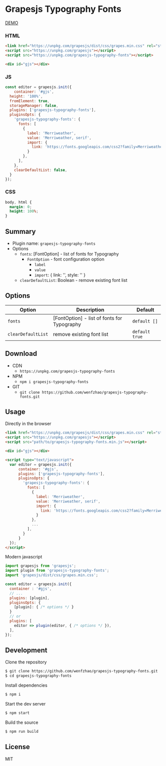 # Grapesjs Typography Fonts

[DEMO](https://codepen.io/wenfzhao/pen/ExdJvqY)

### HTML
```html
<link href="https://unpkg.com/grapesjs/dist/css/grapes.min.css" rel="stylesheet">
<script src="https://unpkg.com/grapesjs"></script>
<script src="https://unpkg.com/grapesjs-typography-fonts"></script>

<div id="gjs"></div>
```

### JS
```js
const editor = grapesjs.init({
	container: '#gjs',
  height: '100%',
  fromElement: true,
  storageManager: false,
  plugins: ['grapesjs-typography-fonts'],
  pluginsOpts: {
    'grapesjs-typography-fonts': { 
      fonts: [
        {
          label: 'Merriweather',
          value: 'Merriweather, serif',
          import: {
            link: 'https://fonts.googleapis.com/css2?family=Merriweather:wght@400;700&display=swap'
          }
        },
      ],
    },
    clearDefaultList: false,
  }
});
```

### CSS
```css
body, html {
  margin: 0;
  height: 100%;
}
```


## Summary

* Plugin name: `grapesjs-typography-fonts`
* Options
    * `fonts`: [FontOption] - list of fonts for Typography
      * `FontOption` - font configuration option
        * `label`
        * `value`
        * `import`: { link: '', style: '' }
    * `clearDefaultList`: Boolean - remove existing font list



## Options

| Option | Description | Default |
|-|-|-
| `fonts` | [FontOption] - list of fonts for Typography | `default []` |
| `clearDefaultList` | remove existing font list | `default true` |



## Download

* CDN
  * `https://unpkg.com/grapesjs-typography-fonts`
* NPM
  * `npm i grapesjs-typography-fonts`
* GIT
  * `git clone https://github.com/wenfzhao/grapesjs-typography-fonts.git`



## Usage

Directly in the browser
```html
<link href="https://unpkg.com/grapesjs/dist/css/grapes.min.css" rel="stylesheet"/>
<script src="https://unpkg.com/grapesjs"></script>
<script src="path/to/grapesjs-typography-fonts.min.js"></script>

<div id="gjs"></div>

<script type="text/javascript">
  var editor = grapesjs.init({
      container: '#gjs',
      plugins: ['grapesjs-typography-fonts'],
      pluginsOpts: {
        'grapesjs-typography-fonts': { 
          fonts: [
            {
              label: 'Merriweather',
              value: 'Merriweather, serif',
              import: {
                link: 'https://fonts.googleapis.com/css2?family=Merriweather:wght@400;700&display=swap'
              }
            },
            ...
          ],
        }
      }
  });
</script>
```

Modern javascript
```js
import grapesjs from 'grapesjs';
import plugin from 'grapesjs-typography-fonts';
import 'grapesjs/dist/css/grapes.min.css';

const editor = grapesjs.init({
  container : '#gjs',
  // ...
  plugins: [plugin],
  pluginsOpts: {
    [plugin]: { /* options */ }
  }
  // or
  plugins: [
    editor => plugin(editor, { /* options */ }),
  ],
});
```



## Development

Clone the repository

```sh
$ git clone https://github.com/wenfzhao/grapesjs-typography-fonts.git
$ cd grapesjs-typography-fonts
```

Install dependencies

```sh
$ npm i
```

Start the dev server

```sh
$ npm start
```

Build the source

```sh
$ npm run build
```



## License

MIT
